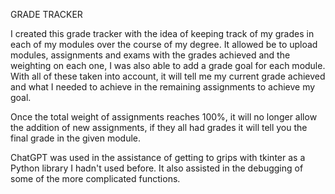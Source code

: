 GRADE TRACKER

I created this grade tracker with the idea of keeping track of my grades in each of my modules over the course of my degree. 
It allowed be to upload modules, assignments and exams with the grades achieved and the weighting on each one, I was also able to add a grade goal for each module.
With all of these taken into account, it will tell me my current grade achieved and what I needed to achieve in the remaining assignments to achieve my goal.

Once the total weight of assignments reaches 100%, it will no longer allow the addition of new assignments, if they all had grades it will tell you the final grade in the given module.

ChatGPT was used in the assistance of getting to grips with tkinter as a Python library I hadn't used before. It also assisted in the debugging of some of the more complicated functions.
